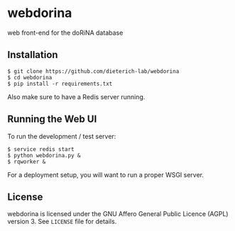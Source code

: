 webdorina
=========

web front-end for the doRiNA database


Installation
------------

```
$ git clone https://github.com/dieterich-lab/webdorina
$ cd webdorina
$ pip install -r requirements.txt 
```

Also make sure to have a Redis server running.

Running the Web UI
------------------

To run the development / test server:

```
$ service redis start
$ python webdorina.py &
$ rqworker &
```

For a deployment setup, you will want to run a proper WSGI server.

License
-------

webdorina is licensed under the GNU Affero General Public Licence (AGPL) version 3.
See `LICENSE` file for details.
